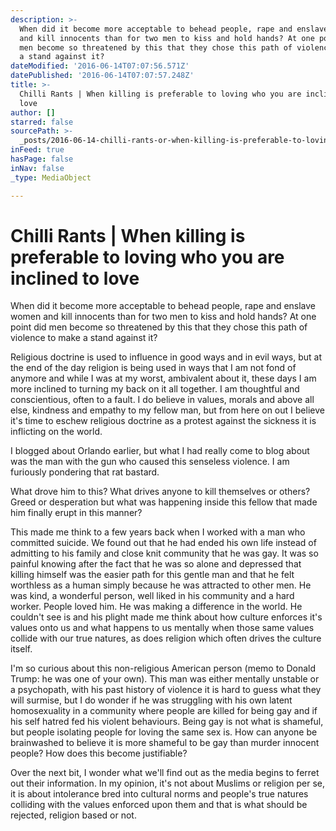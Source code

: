 ```yaml
---
description: >-
  When did it become more acceptable to behead people, rape and enslave women
  and kill innocents than for two men to kiss and hold hands? At one point did
  men become so threatened by this that they chose this path of violence to make
  a stand against it?
dateModified: '2016-06-14T07:07:56.571Z'
datePublished: '2016-06-14T07:07:57.248Z'
title: >-
  Chilli Rants | When killing is preferable to loving who you are inclined to
  love
author: []
starred: false
sourcePath: >-
  _posts/2016-06-14-chilli-rants-or-when-killing-is-preferable-to-loving-who-you.md
inFeed: true
hasPage: false
inNav: false
_type: MediaObject

---
```

# Chilli Rants | When killing is preferable to loving who you are inclined to love

When did it become more acceptable to behead people, rape and enslave women and kill innocents than for two men to kiss and hold hands? At one point did men become so threatened by this that they chose this path of violence to make a stand against it?

Religious doctrine is used to influence in good ways and in evil ways, but at the end of the day religion is being used in ways that I am not fond of anymore and while I was at my worst, ambivalent about it, these days I am more inclined to turning my back on it all together. I am thoughtful and conscientious, often to a fault. I do believe in values, morals and above all else, kindness and empathy to my fellow man, but from here on out I believe it's time to eschew religious doctrine as a protest against the sickness it is inflicting on the world.

I blogged about Orlando earlier, but what I had really come to blog about was the man with the gun who caused this senseless violence. I am furiously pondering that rat bastard.

What drove him to this? What drives anyone to kill themselves or others? Greed or desperation but what was happening inside this fellow that made him finally erupt in this manner?

This made me think to a few years back when I worked with a man who committed suicide. We found out that he had ended his own life instead of admitting to his family and close knit community that he was gay. It was so painful knowing after the fact that he was so alone and depressed that killing himself was the easier path for this gentle man and that he felt worthless as a human simply because he was attracted to other men. He was kind, a wonderful person, well liked in his community and a hard worker. People loved him. He was making a difference in the world. He couldn't see is and his plight made me think about how culture enforces it's values onto us and what happens to us mentally when those same values collide with our true natures, as does religion which often drives the culture itself.

I'm so curious about this non-religious American person (memo to Donald Trump: he was one of your own). This man was either mentally unstable or a psychopath, with his past history of violence it is hard to guess what they will surmise, but I do wonder if he was struggling with his own latent homosexuality in a community where people are killed for being gay and if his self hatred fed his violent behaviours. Being gay is not what is shameful, but people isolating people for loving the same sex is. How can anyone be brainwashed to believe it is more shameful to be gay than murder innocent people? How does this become justifiable?

Over the next bit, I wonder what we'll find out as the media begins to ferret out their information. In my opinion, it's not about Muslims or religion per se, it is about intolerance bred into cultural norms and people's true natures colliding with the values enforced upon them and that is what should be rejected, religion based or not.